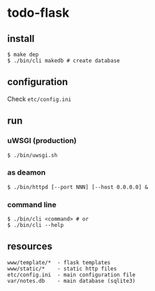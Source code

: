 # todo-flask

## install 

	$ make dep
	$ ./bin/cli makedb # create database

## configuration
Check `etc/config.ini`
	
## run
### uWSGI (production)

	$ ./bin/uwsgi.sh

### as deamon

	$ ./bin/httpd [--port NNN] [--host 0.0.0.0] &

### command line

	$ ./bin/cli <command> # or
	$ ./bin/cli --help

## resources

	www/template/*  - flask templates
	www/static/*    - static http files
	etc/config.ini  - main configuration file
	var/notes.db    - main database (sqlite3)


